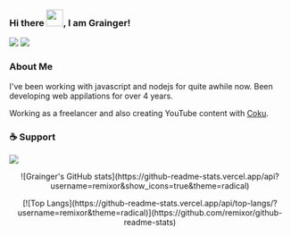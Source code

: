 
### Hi there <img src="https://raw.githubusercontent.com/MartinHeinz/MartinHeinz/master/wave.gif" width="30px">, I am Grainger!

![](https://img.shields.io/youtube/channel/views/UCnPiMm-Jp4P5B2dy7SstDjA?label=MrMoth%20Devs%20Views&logoColor=%23ffff00&style=social)  ![](https://img.shields.io/youtube/channel/subscribers/UCnPiMm-Jp4P5B2dy7SstDjA?logoColor=%23ffff00&style=social)

### About Me
<p>I've been working with javascript and nodejs for quite awhile now. Been developing web appilations for over 4 years.</p>
<p>Working as a freelancer and also creating YouTube content with <a target="_blank" href="https://github.com/mrcoku">Coku</a>. </p>

### :coffee: Support 

<a href="https://www.buymeacoffee.com/mrmothdevs"><img src="https://img.shields.io/badge/Buy_Me_A_Coffee-FFDD00?style=for-the-badge&logo=buy-me-a-coffee&logoColor=black"/></a>

<p align='center'>
![Grainger's GitHub stats](https://github-readme-stats.vercel.app/api?username=remixor&show_icons=true&theme=radical)
</p>
<p align='center'>
[![Top Langs](https://github-readme-stats.vercel.app/api/top-langs/?username=remixor&theme=radical)](https://github.com/remixor/github-readme-stats)
</p>
